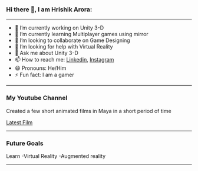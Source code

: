 ### Hi there 👋, I am Hrishik Arora:
---      
                




- 🔭 I’m currently working on Unity 3-D
- 🌱 I’m currently learning Multiplayer games using mirror
- 👯 I’m looking to collaborate on Game Designing
- 🤔 I’m looking for help with Virtual Reality
- 💬 Ask me about Unity 3-D
- 📫 How to reach me: [Linkedin](https://www.linkedin.com/in/hrishikarora), [Instagram](https://www.instagram.com/hrishik.arora/)
- 😄 Pronouns: He/Him
- ⚡ Fun fact: I am a gamer

---

### My Youtube Channel

Created a few short animated films in Maya in a short period of time

[Latest Film](https://www.youtube.com/watch?v=rutSXsKazCA&t)

---

### Future Goals 
Learn
-Virtual Reality
-Augmented reality

---

